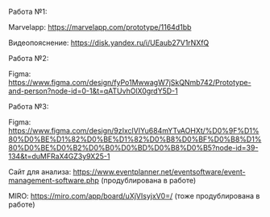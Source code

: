 Работа №1:

Marvelapp: https://marvelapp.com/prototype/1164d1bb

Видеопояснение: https://disk.yandex.ru/i/UEaub27V1rNXfQ






Работа №2:

Figma: https://www.figma.com/design/fyPo1MwwagW7jSkQNmb742/Prototype-and-person?node-id=0-1&t=qATUvhOlX0grdY5D-1







Работа №3:

Figma: https://www.figma.com/design/9zIxclVIYu684mYTvAOHXt/%D0%9F%D1%80%D0%BE%D1%82%D0%BE%D1%82%D0%B8%D0%BF%D0%B8%D1%80%D0%BE%D0%B2%D0%B0%D0%BD%D0%B8%D0%B5?node-id=39-134&t=duMFRaX4GZ3y9X25-1

Сайт для анализа: https://www.eventplanner.net/eventsoftware/event-management-software.php (продублирована в работе)

MIRO: https://miro.com/app/board/uXjVIsyjxV0=/ (тоже продублирована в работе)